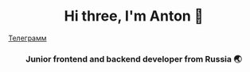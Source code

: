 <h1 align="center">Hi three, I'm Anton 👋</h1>

<a href="https://img.shields.io/badge/Telegram-2CA5E0?style=for-the-badge&logo=telegram&logoColor=white">Телеграмм</a>

<h3 align="center">Junior frontend and backend developer from Russia 🌏</h2>
